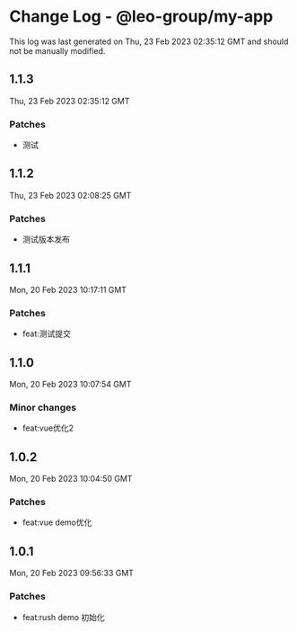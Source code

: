 # Change Log - @leo-group/my-app

This log was last generated on Thu, 23 Feb 2023 02:35:12 GMT and should not be manually modified.

## 1.1.3
Thu, 23 Feb 2023 02:35:12 GMT

### Patches

- 测试

## 1.1.2
Thu, 23 Feb 2023 02:08:25 GMT

### Patches

- 测试版本发布

## 1.1.1
Mon, 20 Feb 2023 10:17:11 GMT

### Patches

- feat:测试提交

## 1.1.0
Mon, 20 Feb 2023 10:07:54 GMT

### Minor changes

- feat:vue优化2

## 1.0.2
Mon, 20 Feb 2023 10:04:50 GMT

### Patches

- feat:vue demo优化

## 1.0.1
Mon, 20 Feb 2023 09:56:33 GMT

### Patches

- feat:rush demo 初始化

